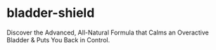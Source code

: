 # bladder-shield
Discover the Advanced, All-Natural Formula that Calms an Overactive Bladder &amp; Puts You Back in Control.
